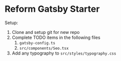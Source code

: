 # Reform Gatsby Starter

Setup:

1. Clone and setup git for new repo
2. Complete TODO items in the following files
   1. `gatsby-config.ts`
   2. `src/components/Seo.tsx`
3. Add any typography to `src/styles/typography.css`
